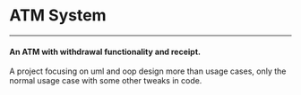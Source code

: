 # ATM System
---
#### An ATM  with withdrawal functionality and receipt.
A project focusing on uml and oop design more than usage cases, only the normal usage case with some other tweaks in code.





